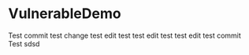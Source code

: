 # VulnerableDemo
Test commit
test change
test edit
test
test edit
test
test edit
test commit
Test sdsd
